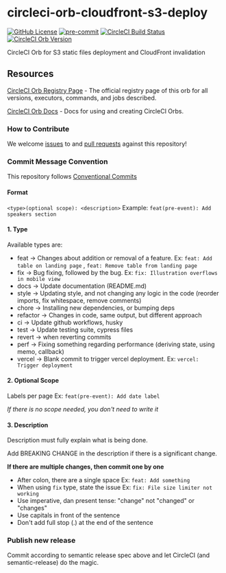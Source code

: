circleci-orb-cloudfront-s3-deploy
===
[![GitHub License](https://img.shields.io/badge/license-MIT-lightgrey.svg)](https://github.com/trustedshops-public/cloudfront-s3-deploy/blob/main/LICENSE)
[![pre-commit](https://img.shields.io/badge/%E2%9A%93%20%20pre--commit-enabled-success)](https://pre-commit.com/)
[![CircleCI Build Status](https://circleci.com/gh/trustedshops-public/circleci-orb-cloudfront-s3-deploy.svg?style=shield "CircleCI Build Status")](https://circleci.com/gh/trustedshops-public/circleci-orb-cloudfront-s3-deploy)
[![CircleCI Orb Version](https://badges.circleci.com/orbs/trustedshops-public/cloudfront-s3-deploy.svg)](https://circleci.com/orbs/registry/orb/trustedshops-public/cloudfront-s3-deploy)

CircleCI Orb for S3 static files deployment and CloudFront invalidation

## Resources

[CircleCI Orb Registry Page](https://circleci.com/orbs/registry/orb/trustedshops-public/cloudfront-s3-deploy) - The official registry page of this
orb for all versions, executors, commands, and jobs described.

[CircleCI Orb Docs](https://circleci.com/docs/2.0/orb-intro/#section=configuration) - Docs for using and creating
CircleCI Orbs.

### How to Contribute

We welcome [issues](https://github.com/trustedshops-public/circleci-orb-cloudfront-s3-deploy/issues) to
and [pull requests](https://github.com/trustedshops-public/circleci-orb-cloudfront-s3-deploy/pulls) against this repository!

### Commit Message Convention

This repository follows [Conventional Commits](https://www.conventionalcommits.org/en/v1.0.0/)

#### Format

`<type>(optional scope): <description>`
Example: `feat(pre-event): Add speakers section`

#### 1. Type

Available types are:

- feat → Changes about addition or removal of a feature. Ex: `feat: Add table on landing page`
  , `feat: Remove table from landing page`
- fix → Bug fixing, followed by the bug. Ex: `fix: Illustration overflows in mobile view`
- docs → Update documentation (README.md)
- style → Updating style, and not changing any logic in the code (reorder imports, fix whitespace, remove comments)
- chore → Installing new dependencies, or bumping deps
- refactor → Changes in code, same output, but different approach
- ci → Update github workflows, husky
- test → Update testing suite, cypress files
- revert → when reverting commits
- perf → Fixing something regarding performance (deriving state, using memo, callback)
- vercel → Blank commit to trigger vercel deployment. Ex: `vercel: Trigger deployment`

#### 2. Optional Scope

Labels per page Ex: `feat(pre-event): Add date label`

*If there is no scope needed, you don't need to write it*

#### 3. Description

Description must fully explain what is being done.

Add BREAKING CHANGE in the description if there is a significant change.

**If there are multiple changes, then commit one by one**

- After colon, there are a single space Ex: `feat: Add something`
- When using `fix` type, state the issue Ex: `fix: File size limiter not working`
- Use imperative, dan present tense: "change" not "changed" or "changes"
- Use capitals in front of the sentence
- Don't add full stop (.) at the end of the sentence

### Publish new release

Commit according to semantic release spec above and let CircleCI (and semantic-release) do the magic.
